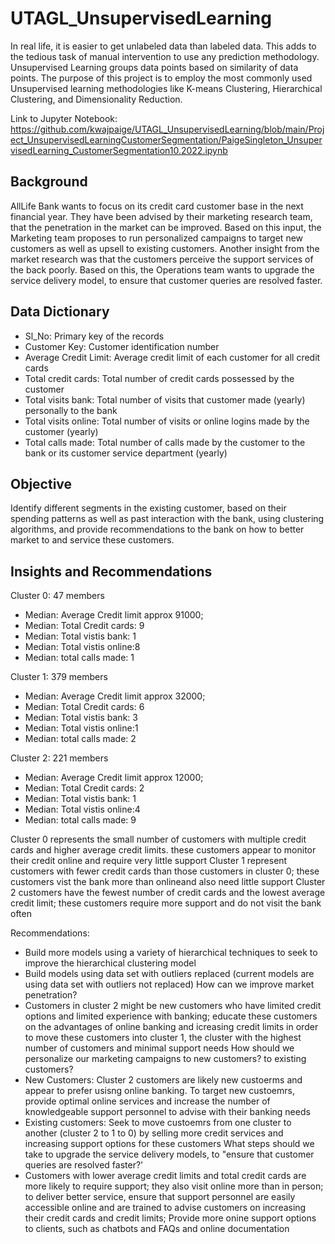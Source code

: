 # UTAGL_UnsupervisedLearning
In real life, it is easier to get unlabeled data than labeled data. This adds to the tedious task of manual intervention to use any prediction methodology. Unsupervised Learning groups data points based on similarity of data points. The purpose of this project is to employ the most commonly used Unsupervised learning methodologies like K-means Clustering, Hierarchical Clustering, and Dimensionality Reduction.

Link to Jupyter Notebook: https://github.com/kwajpaige/UTAGL_UnsupervisedLearning/blob/main/Project_UnsupervisedLearningCustomerSegmentation/PaigeSingleton_UnsupervisedLearning_CustomerSegmentation10.2022.ipynb

## Background
AllLife Bank wants to focus on its credit card customer base in the next financial year. They have been advised by their marketing research team, that the penetration in the market can be improved. Based on this input, the Marketing team proposes to run personalized campaigns to target new customers as well as upsell to existing customers. Another insight from the market research was that the customers perceive the support services of the back poorly. Based on this, the Operations team wants to upgrade the service delivery model, to ensure that customer queries are resolved faster.

## Data Dictionary
- Sl_No: Primary key of the records
- Customer Key: Customer identification number
- Average Credit Limit: Average credit limit of each customer for all credit cards
- Total credit cards: Total number of credit cards possessed by the customer
- Total visits bank: Total number of visits that customer made (yearly) personally to the bank
- Total visits online: Total number of visits or online logins made by the customer (yearly)
- Total calls made: Total number of calls made by the customer to the bank or its customer service department (yearly)

## Objective
Identify different segments in the existing customer, based on their spending patterns as well as past interaction with the bank, using clustering algorithms, and provide recommendations to the bank on how to better market to and service these customers.

## Insights and Recommendations
Cluster 0: 47 members
- Median: Average Credit limit approx 91000;
- Median: Total Credit cards: 9
- Median: Total vistis bank: 1
- Median: Total vistis online:8
- Median: total calls made: 1

Cluster 1: 379 members
- Median: Average Credit limit approx 32000;
- Median: Total Credit cards: 6
- Median: Total vistis bank: 3
- Median: Total vistis online:1
- Median: total calls made: 2

Cluster 2: 221 members
- Median: Average Credit limit approx 12000;
- Median: Total Credit cards: 2
- Median: Total vistis bank: 1
- Median: Total vistis online:4
- Median: total calls made: 9

Cluster 0 represents the small number of customers with multiple credit cards and higher average credit limits. these customers appear to monitor their credit online and require very little support
Cluster 1 represent customers with fewer credit cards than those customers in cluster 0; these customers vist the bank more than onlineand also need little support
Cluster 2 customers have the fewest number of credit cards and the lowest average credit limit; these customers require more support and do not visit the bank often

Recommendations:
- Build more models using a variety of hierarchical techniques to seek to improve the hierarchical clustering model
- Build models using data set with outliers replaced (current models are using data set with outliers not replaced)
How can we improve market penetration?
- Customers in cluster 2 might be new customers who have limited credit options and limited experience with banking; educate these customers on the advantages of online banking and icreasing credit limits in order to move these customers into cluster 1, the cluster with the highest number of customers and minimal support needs
How should we personalize our marketing campaigns to new customers? to existing customers?
- New Customers: Cluster 2 customers are likely new custoerms and appear to prefer usisng online banking. To target new custoemrs, provide optimal online services and increase the number of knowledgeable support personnel to advise with their banking needs
- Existing customers: Seek to move custoemrs from one cluster to another (cluster 2 to 1 to 0) by selling more credit services and increasing support options for these customers What steps should we take to upgrade the service delivery models, to "ensure that customer queries are resolved faster?'
- Customers with lower average credit limits and total credit cards are more likely to require support; they also visit online more than in person; to deliver better service, ensure that support personnel are easily accessible online and are trained to advise customers on increasing their credit cards and credit limits; Provide more onine support options to clients, such as chatbots and FAQs and online documentation
